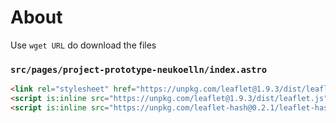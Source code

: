 # About

Use `wget URL` do download the files

### `src/pages/project-prototype-neukoelln/index.astro`

```html
<link rel="stylesheet" href="https://unpkg.com/leaflet@1.9.3/dist/leaflet.css" />
<script is:inline src="https://unpkg.com/leaflet@1.9.3/dist/leaflet.js"></script>
<script is:inline src="https://unpkg.com/leaflet-hash@0.2.1/leaflet-hash.js"></script>
```
